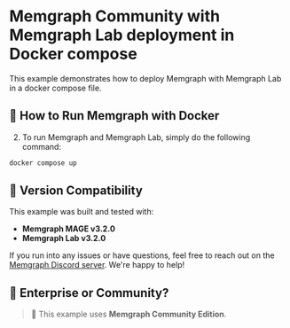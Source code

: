 # Memgraph Community with Memgraph Lab deployment in Docker compose

This example demonstrates how to deploy Memgraph with Memgraph Lab in a docker compose file.

## 🚀 How to Run Memgraph with Docker

2. To run Memgraph and Memgraph Lab, simply do the following command:

```bash
docker compose up
```


## 🔖 Version Compatibility

This example was built and tested with:

- **Memgraph MAGE v3.2.0**
- **Memgraph Lab v3.2.0**

If you run into any issues or have questions, feel free to reach out on the [Memgraph Discord server](https://discord.gg/memgraph). We're happy to help!


## 🏢 Enterprise or Community?

> 🛑 This example uses **Memgraph Community Edition**.
